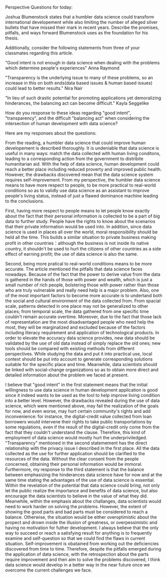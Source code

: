 Perspective Questions for today: 

Joshua Blumenstock states that a humbler data science could transform international developement while also limiting the number of alleged silver bullets that have missed their mark in recent years. Describe the promises, pitfalls, and ways forward Blumenstock uses as the foundation for his thesis.

Additionally, consider the following statements from three of your classmates regarding this article. 

"Good intent is not enough in data science when dealing with the problems which determine people's experiences" Anna Raymond

"Transparency is the underlying issue to many of these problems, so an increase in this on both ends(data based issues & human based issues) could lead to better results." Nira Nair

"In lieu of such drastic potential for promoting applications yet demoralizing hinderances, the balancing act can become difficult." Kayla Seggelike

How do you response to these ideas regarding "good intent", "transparency", and the difficult "balancing act" when considering the intersection of human development with data science?



Here are my responses about the questions: 


From the reading, a humbler data science that could improve human developement is described thoroughly. It is undeniable that data science is useful in many ways: match the data collected with human living conditons, leading to a corresponding action from the government to distribite humanitarian aid. With the help of data science, human development could reach a better place including reduced proverty and improved public health. However, the drawbacks discovered mean that the data science system requires self-improvement. From my perspective, the humbler data science means to have more respect to people, to be more practical to real-world conditions so as to validly use data science as an assistant to improve people's living status, instead of just a flawed dominance machine leading to the conclusions. 

First, having more respect to people means to let people know exactly about the fact that their personal information is collected to be a part of big data to further study. People have the rights to know about the scenarios that their private information would be used into. In addition, since data science is used in places all over the world, moral responsibility should be held all the time. This builds a similar situation to private business making profit in other countries：although the business is not inside its native country, it shouldn't be used to hurt the citizens of other countries as a side effect of earning profit; the use of data science is also the same. 

Second, being more pratical to real-world conditions means to be more accurate. The article mentioned the pitfalls that data science faces nowadays. Because of the fact that the power to derive value from the data is gathered in the hands of those with power and wealth, which is just a small number of rich people, bolstering those with power rather than those who are truly vulnerable and really need help is a major problem. Also, one of the most important factors to become more accurate is to undertand both the social and cultural environment of the data collected from. From spacial scale, patterns detected in one place may not be generalized to other places; from temporal scale, the data gathered from one specific time couldn't remain accurate overtime. Moreover, due to the fact that those lack of representation are the most disadvantaged people who need help the most, they will be marginalized and excluded because of the factors including literacy requirement and application of technological products. In order to elevate the accuracy data science provides, new data should be validated by the use of old data instead of simply replace the old ones; new tools should be compared with existing methods from different perspectives. While studying the data and put it into practical use, local context should be put into account to generate corresponding solutions suitable for the specific place and time. Meanwhile, data scientists should be linked with social-change organizations so as to obtain more direct and detailed information about the problem we faced at present. 

I believe that "good intent" in the first statement means that the initial willingness to use data science in human development application is good since it indeed wants to be used as the tool to help improve living condition into a better level. However, the drawbacks revealed during the use of data science, which were mentioned above, may fail the realization of the goals for now, and even worse, may hurt certain community's rights and add inconvenience: for instance, the digital-credit value collected from loan borrowers would intervene their rights to take public transportations by some regulations, even if the result of the digital-credit only come from the fact that they couldn't understand the clause. Therefore, this kind of employment of data science would mostly hurt the underpriviledged. "Transparency" mentioned in the second statemement has the direct relationship with the privacy issue I described in the first place. All the data collected as the use for further application should be clarified to the resources of the data. Without the clear consent from the people concerned, obtaining their personal information would be immoral. Furthermore, my response to the third statement is that the balance between emphasizing the hinderances data science have for now and at the same time stating the advantages of the use of data science is essential. Within the revelation of the potential that data science could bring, not only let the public realize the importance and benefits of data science, but also encourage the data scientists to believe in the value of what they did. Meanwhile, within the emphasis about the challanges, data scientists would need to work harder on solving the problems. However, the extent of showing the good parts and bad parts must be considered to reach a balance. Otherwise, the situation would be either overoptimistic about the propect and drown inside the illusion of greatness, or overpessimistic and having no motivation for futher development. I always believe that the only way to succeed or reach a satisfying result for anything is to frequently examine and self-question so that we could find the flaws in current situation. Self-improvement is obatained from working out the deficiencies discovered from time to time. Therefore, despite the pitfalls emerged during the application of data science, with the retrospection about the parts require improvement and then aim to solve the problems discovered, I think data science would develop in a better way in the near future once we overcome the current challenges we face.  
